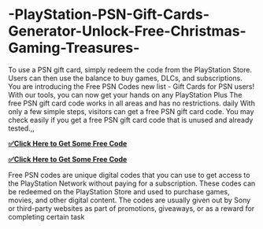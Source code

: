 # -PlayStation-PSN-Gift-Cards-Generator-Unlock-Free-Christmas-Gaming-Treasures-
To use a PSN gift card, simply redeem the code from the PlayStation Store. Users can then use the balance to buy games, DLCs, and subscriptions. You are introducing the Free PSN Codes new list - Gift Cards for PSN users! With our tools, you can now get your hands on any PlayStation Plus The free PSN gift card code works in all areas and has no restrictions. daily With only a few simple steps, visitors can get a free PSN gift card code. You may check easily if you get a free PSN gift card code that is unused and already tested.,,


**[✅Click Here to Get Some Free Code](https://offer.tq24k.com/psn/)**


**[✅Click Here to Get Some Free Code](https://offer.tq24k.com/all-gift-card/)**



Free PSN codes are unique digital codes that you can use to get access to the PlayStation Network without paying for a subscription. These codes can be redeemed on the PlayStation Store and used to purchase games, movies, and other digital content. The codes are usually given out by Sony or third-party websites as part of promotions, giveaways, or as a reward for completing certain task
